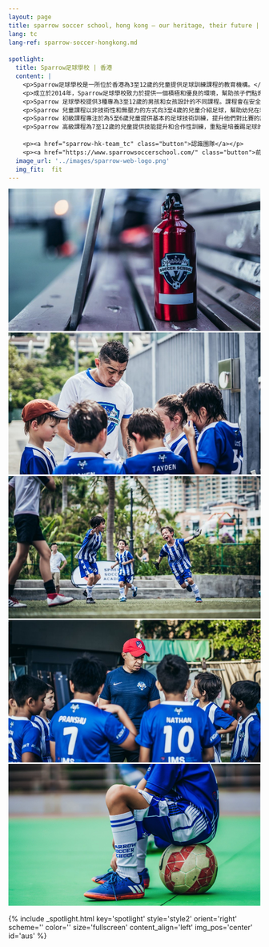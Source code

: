 ```yaml
---
layout: page
title: sparrow soccer school, hong kong — our heritage, their future | providentia education | hong kong
lang: tc
lang-ref: sparrow-soccer-hongkong.md

spotlight:
  title: Sparrow足球學校 | 香港
  content: |
    <p>Sparrow足球學校是一所位於香港為3至12歲的兒童提供足球訓練課程的教育機構。</p>
    <p>成立於2014年，Sparrow足球學校致力於提供一個積極和優良的環境，幫助孩子們點燃在場內外的激情，鼓勵孩子們自我提升和學習體育精神，使他們終身受益。</p>
    <p>Sparrow 足球學校提供3種專為3至12歲的男孩和女孩設計的不同課程。課程會在安全，積極和專業的環境下進行，旨在為學生提供愉快的體驗。</p>
    <p>Sparrow 兒童課程以非技術性和無壓力的方式向3至4歲的兒童介紹足球，幫助幼兒在精神，身體和社交方面得以發展。</p>
    <p>Sparrow 初級課程專注於為5至6歲兒童提供基本的足球技術訓練，提升他們對比賽的認知，讓他們學習基本的足球比賽規則和技巧。</p>
    <p>Sparrow 高級課程為7至12歲的兒童提供技能提升和合作性訓練，重點是培養踢足球的技巧和知識，讓兒童從中學會團隊合作。</p>

    <p><a href="sparrow-hk-team_tc" class="button">認識團隊</a></p>
    <p><a href="https://www.sparrowsoccerschool.com/" class="button">前往網站</a></p>
  image_url: '../images/sparrow-web-logo.png'
  img_fit:  fit
---
```


<section class="banner fullscreen style5 invert orient-center content-align-center onscroll-image-fade-in">
  <!-- slider -->
  <div class="swiper-container">
    <!-- Additional required wrapper -->
    <div class="swiper-wrapper">
        <!-- Slides -->
      <div class="swiper-slide"><img src = '../images/gallery/hk/f1.png'></div>
      <div class="swiper-slide"><img src = '../images/gallery/hk/f2.jpg'></div>
      <div class="swiper-slide"><img src = '../images/gallery/hk/f4.jpg'></div>
      <div class="swiper-slide"><img src = '../images/gallery/hk/f5.jpg'></div>
      <div class="swiper-slide"><img src = '../images/gallery/hk/f6.png'></div>
    </div>
    <!-- Add Pagination -->
    <div class="swiper-pagination"></div>
    <!-- Add Arrows -->
    <div class="swiper-button-next"></div>
    <div class="swiper-button-prev"></div>
  </div>
</section>

{% include _spotlight.html key='spotlight' style='style2' orient='right' scheme='' color='' size='fullscreen' content_align='left' img_pos='center' id='aus' %}